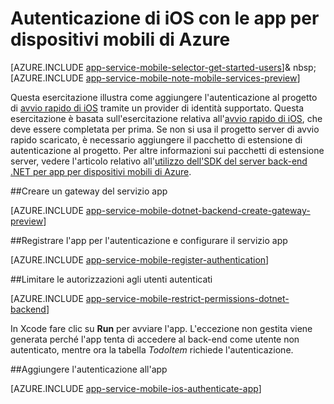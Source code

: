 <properties
	pageTitle="Aggiungere l'autenticazione in iOS con le app per dispositivi mobili di Azure"
	description="Informazioni su come usare le app per dispositivi mobili di Azure per autenticare gli utenti dell'app iOS tramite vari provider di identità, tra cui AAD, Google, Facebook, Twitter e Microsoft."
	services="app-service\mobile"
	documentationCenter="ios"
	authors="krisragh" 
	manager="dwrede"
	editor=""/>

<tags
	ms.service="app-service-mobile"
	ms.workload="mobile"
	ms.tgt_pltfrm="mobile-ios"
	ms.devlang="dotnet"
	ms.topic="article"
	ms.date="08/27/2015"
	ms.author="krisragh"/>

# Autenticazione di iOS con le app per dispositivi mobili di Azure

[AZURE.INCLUDE [app-service-mobile-selector-get-started-users](../../includes/app-service-mobile-selector-get-started-users.md)]& nbsp;[AZURE.INCLUDE [app-service-mobile-note-mobile-services-preview](../../includes/app-service-mobile-note-mobile-services-preview.md)]

Questa esercitazione illustra come aggiungere l'autenticazione al progetto di [avvio rapido di iOS] tramite un provider di identità supportato. Questa esercitazione è basata sull'esercitazione relativa all'[avvio rapido di iOS], che deve essere completata per prima. Se non si usa il progetto server di avvio rapido scaricato, è necessario aggiungere il pacchetto di estensione di autenticazione al progetto. Per altre informazioni sui pacchetti di estensione server, vedere l'articolo relativo all'[utilizzo dell'SDK del server back-end .NET per app per dispositivi mobili di Azure](app-service-mobile-dotnet-backend-how-to-use-server-sdk.md).

##<a name="create-gateway"></a>Creare un gateway del servizio app

[AZURE.INCLUDE [app-service-mobile-dotnet-backend-create-gateway-preview](../../includes/app-service-mobile-dotnet-backend-create-gateway-preview.md)]

##<a name="register"></a>Registrare l'app per l'autenticazione e configurare il servizio app

[AZURE.INCLUDE [app-service-mobile-register-authentication](../../includes/app-service-mobile-register-authentication.md)]

##<a name="permissions"></a>Limitare le autorizzazioni agli utenti autenticati

[AZURE.INCLUDE [app-service-mobile-restrict-permissions-dotnet-backend](../../includes/app-service-mobile-restrict-permissions-dotnet-backend.md)]

In Xcode fare clic su **Run** per avviare l'app. L'eccezione non gestita viene generata perché l'app tenta di accedere al back-end come utente non autenticato, mentre ora la tabella _TodoItem_ richiede l'autenticazione.

##<a name="add-authentication"></a>Aggiungere l'autenticazione all'app

[AZURE.INCLUDE [app-service-mobile-ios-authenticate-app](../../includes/app-service-mobile-ios-authenticate-app.md)]


<!-- URLs. -->

[avvio rapido di iOS]: app-service-mobile-dotnet-backend-ios-get-started-preview.md

[Azure Management Portal]: https://portal.azure.com
 

<!---HONumber=Oct15_HO4-->